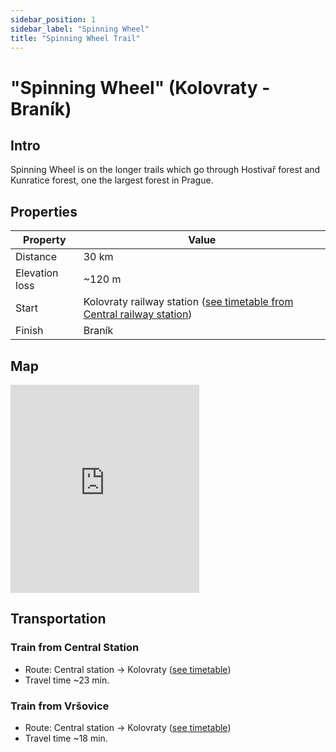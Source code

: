 ```yaml
---
sidebar_position: 1
sidebar_label: "Spinning Wheel"
title: "Spinning Wheel Trail"
---
```


# "Spinning Wheel" (Kolovraty - Braník)

## Intro

Spinning Wheel is on the longer trails which go through Hostivař forest and Kunratice forest, one the largest forest in Prague.

## Properties

| Property | Value |
| --- | --- |
| Distance | 30 km |
| Elevation loss | ~120 m |
| Start | Kolovraty railway station ([see timetable from Central railway station](https://idos.idnes.cz/vlakyautobusymhdvse/spojeni/vysledky/?f=Praha%20hl.n.&fc=100003&t=Praha-Kolovraty&tc=100003&direct=true&af=true&fcs=3)) |
| Finish | Braník |

## Map

<iframe src="https://en.frame.mapy.cz/s/getupogume" width="60%" height="333" frameborder="0"></iframe>

## Transportation

### Train from Central Station

- Route: Central station -> Kolovraty ([see timetable](https://idos.idnes.cz/vlakyautobusymhdvse/spojeni/vysledky/?f=Praha%20hl.n.&fc=100003&t=Praha-Kolovraty&tc=100003&direct=true&af=true&fcs=3))
- Travel time ~23 min.

### Train from Vršovice

- Route: Central station -> Kolovraty ([see timetable](https://idos.idnes.cz/vlakyautobusymhdvse/spojeni/vysledky/?f=Praha-Vr%C5%A1ovice&fc=100003&t=Praha-Kolovraty&tc=100003&direct=true&af=true&fcs=3))
- Travel time ~18 min.


